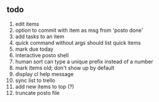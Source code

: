 todo
----

1. edit items
2. option to commit with item as msg from 'posto done'
3. add tasks to an item
4. quick command without args should list quick items
5. mark due today
6. interactive posto shell
7. human sort can type a unique prefix instead of a number
8. mark items old; don't show up by default
9. display cl help message
10. sync list to trello
11. add new items to top (?)
12. truncate posto file
